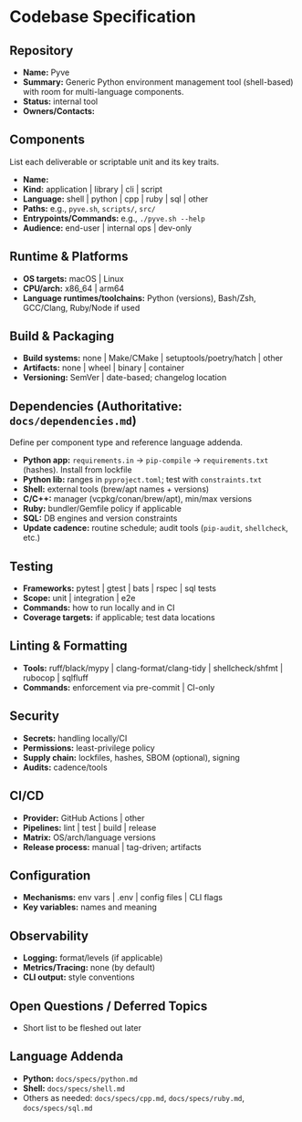 # Codebase Specification

## Repository
- **Name:** Pyve
- **Summary:** Generic Python environment management tool (shell-based) with room for multi-language components.
- **Status:** internal tool
- **Owners/Contacts:** 

## Components
List each deliverable or scriptable unit and its key traits.
- **Name:** 
- **Kind:** application | library | cli | script
- **Language:** shell | python | cpp | ruby | sql | other
- **Paths:** e.g., `pyve.sh`, `scripts/`, `src/`
- **Entrypoints/Commands:** e.g., `./pyve.sh --help`
- **Audience:** end-user | internal ops | dev-only

## Runtime & Platforms
- **OS targets:** macOS | Linux
- **CPU/arch:** x86_64 | arm64
- **Language runtimes/toolchains:** Python (versions), Bash/Zsh, GCC/Clang, Ruby/Node if used

## Build & Packaging
- **Build systems:** none | Make/CMake | setuptools/poetry/hatch | other
- **Artifacts:** none | wheel | binary | container
- **Versioning:** SemVer | date-based; changelog location

## Dependencies (Authoritative: `docs/dependencies.md`)
Define per component type and reference language addenda.
- **Python app:** `requirements.in` → `pip-compile` → `requirements.txt` (hashes). Install from lockfile
- **Python lib:** ranges in `pyproject.toml`; test with `constraints.txt`
- **Shell:** external tools (brew/apt names + versions)
- **C/C++:** manager (vcpkg/conan/brew/apt), min/max versions
- **Ruby:** bundler/Gemfile policy if applicable
- **SQL:** DB engines and version constraints
- **Update cadence:** routine schedule; audit tools (`pip-audit`, `shellcheck`, etc.)

## Testing
- **Frameworks:** pytest | gtest | bats | rspec | sql tests
- **Scope:** unit | integration | e2e
- **Commands:** how to run locally and in CI
- **Coverage targets:** if applicable; test data locations

## Linting & Formatting
- **Tools:** ruff/black/mypy | clang-format/clang-tidy | shellcheck/shfmt | rubocop | sqlfluff
- **Commands:** enforcement via pre-commit | CI-only

## Security
- **Secrets:** handling locally/CI
- **Permissions:** least-privilege policy
- **Supply chain:** lockfiles, hashes, SBOM (optional), signing
- **Audits:** cadence/tools

## CI/CD
- **Provider:** GitHub Actions | other
- **Pipelines:** lint | test | build | release
- **Matrix:** OS/arch/language versions
- **Release process:** manual | tag-driven; artifacts

## Configuration
- **Mechanisms:** env vars | .env | config files | CLI flags
- **Key variables:** names and meaning

## Observability
- **Logging:** format/levels (if applicable)
- **Metrics/Tracing:** none (by default)
- **CLI output:** style conventions

## Open Questions / Deferred Topics
- Short list to be fleshed out later

## Language Addenda
- **Python:** `docs/specs/python.md`
- **Shell:** `docs/specs/shell.md`
- Others as needed: `docs/specs/cpp.md`, `docs/specs/ruby.md`, `docs/specs/sql.md`
